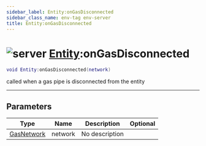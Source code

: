 ```yaml
---
sidebar_label: Entity:onGasDisconnected
sidebar_class_name: env-tag env-server
title: Entity:onGasDisconnected
---
```


# <img src='/img/wiki/server.png' alt='server' classname='env-tag' /> [Entity](../entity/README.md):onGasDisconnected

```lua
void Entity:onGasDisconnected(network)
```

called when a gas pipe is disconnected from the entity<br/>

-----------------
## Parameters

| Type   | Name | Description | Optional |
| ------ | ---- | ----------- | -------: |
| [GasNetwork](../gasnetwork/README.md) | network | No description |   |
